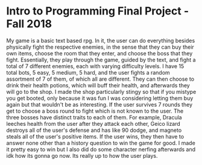 # Intro to Programming Final Project - Fall 2018



My game is a basic text based rpg. In it, the user can do everything besides physically fight the respective enemies, in the sense
that they can buy their own items, choose the room that they enter, and choose the boss that they fight. Essentially, they play through the
game, guided by the text, and fight a total of 7 different enemies, each with varying difficulty levels. I have 15 total bots, 5 easy, 5 medium, 5 hard, and
the user fights a random assortment of 7 of them, of which all are different. They can then choose to drink their health potions, which will
buff their health, and afterwards they will go to the shop. I made the shop particularly stingy so that if you mistype you get booted, only
because it was fun I was considering letting them buy again but that wouldn't be as interesting. If the user survives 7 rounds they get
to choose a boss round to fight which is not known to the user. The three bosses have distinct traits to each of them. For example, Dracula leeches health from the user
after they attack each other, Geico lizard destroys all of the user's defense and has like 90 dodge, and magneto steals all of the user's positive
items. If the user wins, they then have to answer none other than a history question to win the game for good. I made it pretty easy to win but I
also did do some character nerfing afterwards and idk how its gonna go now. Its really up to how the user plays.